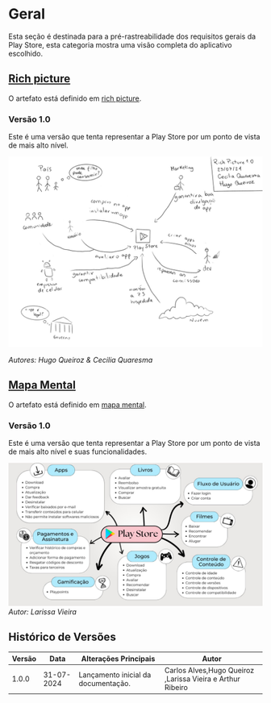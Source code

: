 # Geral

Esta seção é destinada para a pré-rastreabilidade dos requisitos gerais da Play Store, esta categoria mostra uma visão completa do aplicativo escolhido.

## [Rich picture](pre-ras.md#rich-picture)

O artefato está definido em [rich picture](../pre-ras/pre-ras.md).

### Versão 1.0
Este é uma versão que tenta representar a Play Store por um ponto de vista de mais alto nível.

![alt text](../assets/imagens/richpicture.jpeg)

*Autores: Hugo Queiroz & Cecilia Quaresma*

## [Mapa Mental](pre-ras.md#mapa-mental)

O artefato está definido em [mapa mental](../pre-ras/pre-ras.md).

### Versão 1.0
Este é uma versão que tenta representar a Play Store por um ponto de vista de mais alto nível e suas funcionalidades.

![alt text](../assets/imagens/Mapa-mental.jpeg)
*Autor: Larissa Vieira*

## Histórico de Versões

| Versão | Data       | Alterações Principais                             | Autor        |
|--------|------------|---------------------------------------------------|--------------|
| 1.0.0  | 31-07-2024 | Lançamento inicial da documentação.               |Carlos Alves,Hugo Queiroz ,Larissa Vieira e Arthur Ribeiro     |

